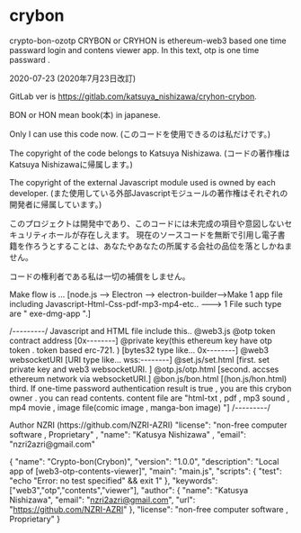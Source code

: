 # crybon
crypto-bon-ozotp
CRYBON or CRYHON is ethereum-web3 based one time passward login and contens viewer app.
In this text, otp is one time passward .

2020-07-23 (2020年7月23日改訂)

GitLab ver is https://gitlab.com/katsuya_nishizawa/cryhon-crybon.


BON or HON mean book(本) in japanese.

Only I can use this code now.
(このコードを使用できるのは私だけです。)

The copyright of the code belongs to Katsuya Nishizawa.
(コードの著作権はKatsuya Nishizawaに帰属します。)

The copyright of the external Javascript module used is owned by each developer.
(また使用している外部Javascriptモジュールの著作権はそれぞれの開発者に帰属しています。)

このプロジェクトは開発中であり、このコードには未完成の項目や意図しないセキュリティホールが存在しえます。
現在のソースコードを無断で引用し電子書籍を作ろうとすることは、あなたやあなたの所属する会社の品位を落としかねません。

コードの権利者である私は一切の補償をしません。

Make flow is ... [node.js  --> Electron --> electron-builder-->Make 1 app file including Javascript-Html-Css-pdf-mp3-mp4-etc.. ---> 1 File such type are " exe-dmg-app ".]

/*---------*/
Javascript and HTML file include this..
@web3.js
@otp token  contract address [0x--------]
@private key(this ethereum key have otp token . token based erc-721. ) [bytes32 type like... 0x--------]
@web3 websocketURI [URI type like... wss:--------]
@set.js/set.html  [first. set private key and web3 websocketURI. ]
@otp.js/otp.html  [second. accses ethereum network via websocketURI.]
@bon.js/bon.html  [(hon.js/hon.html) third. If one-time password authentication result is true , you are this crybon owner . you can read contents.
 content file are "html-txt , pdf , mp3 sound , mp4 movie , image file(comic image , manga-bon image) "]
/*---------*/

<footer>Author NZRI (https://github.com/NZRI-AZRI) "license": "non-free computer software , Proprietary" , "name": "Katusya Nishizawa" , "email": "nzri2azri@gmail.com"</footer>

{
    "name": "Crypto-bon(Crybon)",
    "version": "1.0.0",
    "description": "Local app of [web3-otp-contents-viewer]",
    "main": "main.js",
    "scripts": {
      "test": "echo \"Error: no test specified\" && exit 1"
    },
    "keywords": ["web3","otp","contents","viewer"],
    "author": {
      "name": "Katusya Nishizawa",
      "email": "nzri2azri@gmail.com",
      "url": "https://github.com/NZRI-AZRI"
    },
    "license": "non-free computer software , Proprietary"
}

